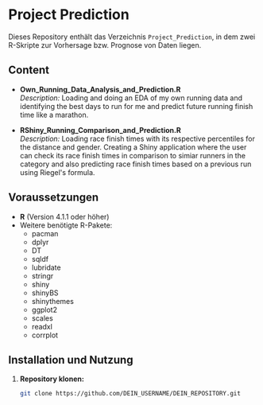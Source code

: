 # Project Prediction

Dieses Repository enthält das Verzeichnis `Project_Prediction`, in dem zwei R-Skripte zur Vorhersage bzw. Prognose von Daten liegen.

## Content

- **Own_Running_Data_Analysis_and_Prediction.R**  
  *Description:* Loading and doing an EDA of my own running data and identifying the best days to run for me and predict future running finish time like a marathon.

- **RShiny_Running_Comparison_and_Prediction.R**  
  *Description:* Loading race finish times with its respective percentiles for the distance and gender. Creating a Shiny application where the user can check its race finish times in comparison to simiar runners in the category and also predicting race finish times based on a previous run using Riegel's formula.

## Voraussetzungen

- **R** (Version 4.1.1 oder höher)  
- Weitere benötigte R-Pakete:  
  - pacman
  - dplyr
  - DT
  - sqldf
  - lubridate
  - stringr
  - shiny
  - shinyBS
  - shinythemes
  - ggplot2
  - scales
  - readxl
  - corrplot  

## Installation und Nutzung

1. **Repository klonen:**

   ```bash
   git clone https://github.com/DEIN_USERNAME/DEIN_REPOSITORY.git
